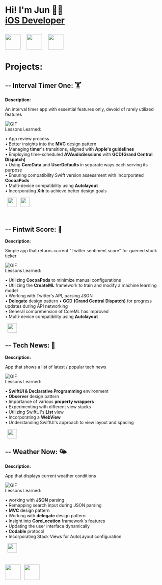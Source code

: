 <h1>Hi! I'm Jun 👨‍💻 <br/><a href="https://junh.dev">iOS Developer</a> 
<br/> 



[<img align="center" width="50px" src="https://cdn.jsdelivr.net/npm/simple-icons@v3/icons/appstore.svg" />][AppStore] &nbsp; [<img align="center" width="50px" src="https://cdn.jsdelivr.net/npm/simple-icons@v3/icons/linkedin.svg" />][Linkedin] &nbsp; [<img align="center" width="50px" src="https://cdn.jsdelivr.net/npm/simple-icons@v3/icons/github.svg" />][GithubRepoPage] 

[Linkedin]:  https://github.com/willhCodes/TwitScoreDemo
[GithubRepoPage]: https://github.com/willhCodes?tab=repositories
[AppStore]: https://apps.apple.com/us/developer/jun-hyun/id1688453095


#  Projects:
## **-- Interval Timer One**: 🏋️
**Description:**

An interval timer app with essential features only, devoid of rarely utilized features
<br/>


![GIF](https://junh.dev/assets/img/interval%20timer%20demonstration%20complete.gif)
<br/>
Lessons Learned:

• App review process  
• Better insights into the **MVC** design pattern  
• Managing **timer**'s transitions, aligned with **Apple's guidelines**  
• Employing time-scheduled **AVAudioSessions** with **GCD(Grand Central Dispatch)**  
• Using **CoreData** and **UserDefaults** in separate ways each serving its purpose  
• Ensuring compatibility Swift version assessment with Incorporated **CocoaPods**  
• Multi-device compatibility using **Autolayout**  
• Incorporating **Xib** to achieve better design goals

&nbsp; [<img align="center" width="30px" src="https://cdn.jsdelivr.net/npm/simple-icons@v3/icons/github.svg" />][intervalTimerDemo] &nbsp;  [<img align="center" width="30px" src="https://cdn.jsdelivr.net/npm/simple-icons@v3/icons/appstore.svg" />][appstore] 

<br/>

[intervalTimerDemo]: https://github.com/willhCodes/IntervalTimerDemo
[appstore]: https://apps.apple.com/app/interval-timer-one/id6449265364?platform=iphone



## **-- Fintwit Score**: 🤖
**Description:**

Simple app that returns current "Twitter sentiment score" for queried stock ticker
<br/>


![GIF](https://junh.dev/assets/img/fintwitscoregif.gif)
<br/>
Lessons Learned:


• Utilizing **CocoaPods** to minimize manual configurations  
• Utilizing the **CreateML** framework to train and modify a machine learning model  
• Working with Twitter's API, parsing JSON  
• **Delegate** design pattern 
• **GCD** **(Grand Central Dispatch)** for progress updates during API networking  
• General comprehension of CoreML has improved  
• Multi-device compatibility using **Autolayout**


&nbsp; [<img align="center" width="30px" src="https://cdn.jsdelivr.net/npm/simple-icons@v3/icons/github.svg" />][TwitScoreDemo]

[TwitScoreDemo]:  https://github.com/willhCodes/TwitScoreDemo


## **-- Tech News**: 📰
**Description:**

App that shows a list of latest / popular tech news
<br/>


![GIF](https://junh.dev/assets/img/technewsgif.gif)
<br/>
Lessons Learned:


• **SwiftUI & Declarative Programming** environment  
• **Observer** design pattern  
• Importance of various **property wrappers**  
• Experimenting with different view stacks  
• Utilizing SwiftUI's **List** view  
• Incorporating a **WebView**  
• Understanding SwiftUI's approach to view layout and spacing

&nbsp; [<img align="center" width="30px" src="https://cdn.jsdelivr.net/npm/simple-icons@v3/icons/github.svg" />][TechNewsDemo]

[TechNewsDemo]:  https://github.com/willhCodes/TechNewsDemo

## **-- Weather Now**: 🌤️
**Description:**

App that displays current weather conditions
<br/>


![GIF](https://junh.dev/assets/img/weather-now-demonstration-complete-2.gif)
<br/>
Lessons Learned:


• working with **JSON** parsing  
• Remapping search input during JSON parsing  
• **MVC** design pattern  
• Working with **delegate** design pattern  
• Insight into **CoreLocation** framework's features  
• Updating the user interface dynamically  
• **Codable** protocol  
• Incorporating Stack Views for AutoLayout configuration


&nbsp; [<img align="center" width="30px" src="https://cdn.jsdelivr.net/npm/simple-icons@v3/icons/github.svg" />][WeatherAppDemo]

[WeatherAppDemo]:  https://github.com/willhCodes/WeatherAppDemo

#

<img align="center" width="50px" src="https://cdn.jsdelivr.net/npm/simple-icons@v3/icons/swift.svg" /> &nbsp; <img align="center" width="50px" src="https://cdn.jsdelivr.net/npm/simple-icons@v3/icons/python.svg" /> 

